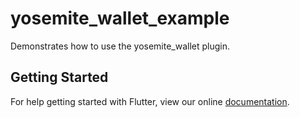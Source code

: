 # yosemite_wallet_example

Demonstrates how to use the yosemite_wallet plugin.

## Getting Started

For help getting started with Flutter, view our online
[documentation](https://flutter.io/).
